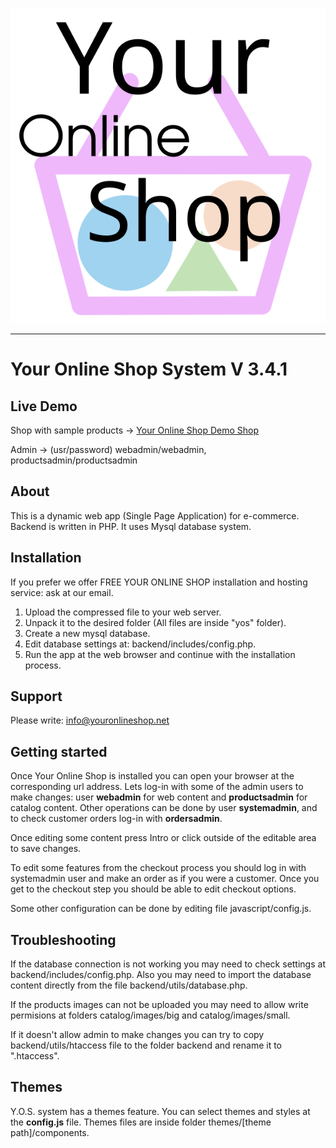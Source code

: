 
![Your Online Shop](images/logotype.svg "Your Online Shop")

----------------------------------------------------------------------

# Your Online Shop System V 3.4.1

## Live Demo

Shop with sample products -> [Your Online Shop Demo Shop](https://youronlineshop.net/sample/)

Admin -> (usr/password) webadmin/webadmin, productsadmin/productsadmin


## About

This is a dynamic web app (Single Page Application) for e-commerce. Backend is written in PHP. It uses Mysql database system.


## Installation

If you prefer we offer FREE YOUR ONLINE SHOP installation and hosting service: ask at our email.

1. Upload the compressed file to your web server.
2. Unpack it to the desired folder (All files are inside "yos" folder).
3. Create a new mysql database.
4. Edit database settings at: backend/includes/config.php.
5. Run the app at the web browser and continue with the installation process.


## Support

Please write: info@youronlineshop.net


## Getting started

Once Your Online Shop is installed you can open your browser at the corresponding url address. Lets log-in with some of the admin users to make changes: user **webadmin** for web content and **productsadmin** for catalog content. Other operations can be done by user **systemadmin**, and to check customer orders log-in with **ordersadmin**.

Once editing some content press Intro or click outside of the editable area to save changes.

To edit some features from the checkout process you should log in with systemadmin user and make an order as if you were a customer. Once you get to the checkout step you should be able to edit checkout options.

Some other configuration can be done by editing file javascript/config.js.


## Troubleshooting


If the database connection is not working you may need to check settings at backend/includes/config.php. Also you may need to import the database content directly from the file backend/utils/database.php.

If the products images can not be uploaded you may need to allow write permisions at folders catalog/images/big and catalog/images/small.

If it doesn't allow admin to make changes you can try to copy backend/utils/htaccess file to the folder backend and rename it to ".htaccess".


## Themes


Y.O.S. system has a themes feature. You can select themes and styles at the **config.js** file. Themes files are inside folder themes/[theme path]/components.